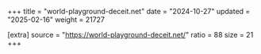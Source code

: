 +++
title = "world-playground-deceit.net"
date = "2024-10-27"
updated = "2025-02-16"
weight = 21727

[extra]
source = "https://world-playground-deceit.net/"
ratio = 88
size = 21
+++

